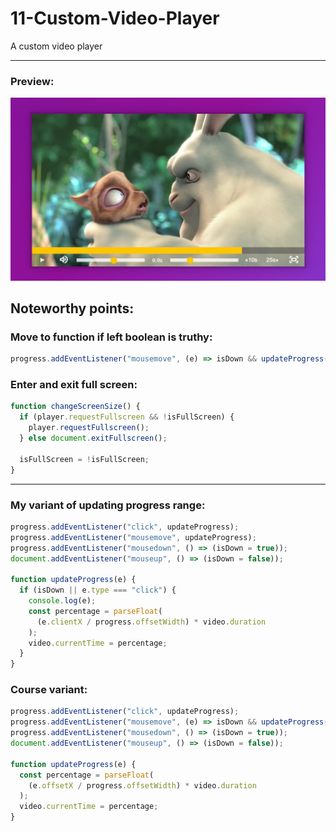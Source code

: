 # 11-Custom-Video-Player

A custom video player

---

### Preview:

<p align="center">
    <img src="./assets/video-player-preview.jpg"></img>
</p>

## Noteworthy points:

### Move to function if left boolean is truthy:

```javascript
progress.addEventListener("mousemove", (e) => isDown && updateProgress(e));
```

### Enter and exit full screen:

```javascript
function changeScreenSize() {
  if (player.requestFullscreen && !isFullScreen) {
    player.requestFullscreen();
  } else document.exitFullscreen();

  isFullScreen = !isFullScreen;
}
```

---

### My variant of updating progress range:

```javascript
progress.addEventListener("click", updateProgress);
progress.addEventListener("mousemove", updateProgress);
progress.addEventListener("mousedown", () => (isDown = true));
document.addEventListener("mouseup", () => (isDown = false));

function updateProgress(e) {
  if (isDown || e.type === "click") {
    console.log(e);
    const percentage = parseFloat(
      (e.clientX / progress.offsetWidth) * video.duration
    );
    video.currentTime = percentage;
  }
}
```

### Course variant:

```javascript
progress.addEventListener("click", updateProgress);
progress.addEventListener("mousemove", (e) => isDown && updateProgress(e));
progress.addEventListener("mousedown", () => (isDown = true));
document.addEventListener("mouseup", () => (isDown = false));

function updateProgress(e) {
  const percentage = parseFloat(
    (e.offsetX / progress.offsetWidth) * video.duration
  );
  video.currentTime = percentage;
}
```
